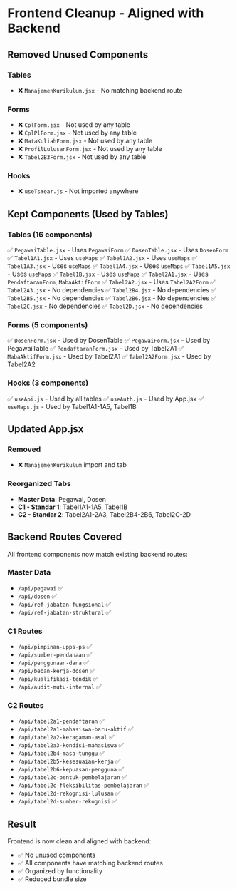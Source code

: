 # Frontend Cleanup - Aligned with Backend

## Removed Unused Components

### Tables
- ❌ `ManajemenKurikulum.jsx` - No matching backend route

### Forms  
- ❌ `CplForm.jsx` - Not used by any table
- ❌ `CplPlForm.jsx` - Not used by any table  
- ❌ `MataKuliahForm.jsx` - Not used by any table
- ❌ `ProfilLulusanForm.jsx` - Not used by any table
- ❌ `Tabel2B3Form.jsx` - Not used by any table

### Hooks
- ❌ `useTsYear.js` - Not imported anywhere

## Kept Components (Used by Tables)

### Tables (16 components)
✅ `PegawaiTable.jsx` - Uses `PegawaiForm`
✅ `DosenTable.jsx` - Uses `DosenForm`  
✅ `Tabel1A1.jsx` - Uses `useMaps`
✅ `Tabel1A2.jsx` - Uses `useMaps`
✅ `Tabel1A3.jsx` - Uses `useMaps`
✅ `Tabel1A4.jsx` - Uses `useMaps`
✅ `Tabel1A5.jsx` - Uses `useMaps`
✅ `Tabel1B.jsx` - Uses `useMaps`
✅ `Tabel2A1.jsx` - Uses `PendaftaranForm`, `MabaAktifForm`
✅ `Tabel2A2.jsx` - Uses `Tabel2A2Form`
✅ `Tabel2A3.jsx` - No dependencies
✅ `Tabel2B4.jsx` - No dependencies
✅ `Tabel2B5.jsx` - No dependencies
✅ `Tabel2B6.jsx` - No dependencies
✅ `Tabel2C.jsx` - No dependencies
✅ `Tabel2D.jsx` - No dependencies

### Forms (5 components)
✅ `DosenForm.jsx` - Used by DosenTable
✅ `PegawaiForm.jsx` - Used by PegawaiTable
✅ `PendaftaranForm.jsx` - Used by Tabel2A1
✅ `MabaAktifForm.jsx` - Used by Tabel2A1
✅ `Tabel2A2Form.jsx` - Used by Tabel2A2

### Hooks (3 components)
✅ `useApi.js` - Used by all tables
✅ `useAuth.js` - Used by App.jsx
✅ `useMaps.js` - Used by Tabel1A1-1A5, Tabel1B

## Updated App.jsx

### Removed
- ❌ `ManajemenKurikulum` import and tab

### Reorganized Tabs
- **Master Data**: Pegawai, Dosen
- **C1 - Standar 1**: Tabel1A1-1A5, Tabel1B  
- **C2 - Standar 2**: Tabel2A1-2A3, Tabel2B4-2B6, Tabel2C-2D

## Backend Routes Covered

All frontend components now match existing backend routes:

### Master Data
- `/api/pegawai` ✅
- `/api/dosen` ✅
- `/api/ref-jabatan-fungsional` ✅
- `/api/ref-jabatan-struktural` ✅

### C1 Routes  
- `/api/pimpinan-upps-ps` ✅
- `/api/sumber-pendanaan` ✅
- `/api/penggunaan-dana` ✅
- `/api/beban-kerja-dosen` ✅
- `/api/kualifikasi-tendik` ✅
- `/api/audit-mutu-internal` ✅

### C2 Routes
- `/api/tabel2a1-pendaftaran` ✅
- `/api/tabel2a1-mahasiswa-baru-aktif` ✅
- `/api/tabel2a2-keragaman-asal` ✅
- `/api/tabel2a3-kondisi-mahasiswa` ✅
- `/api/tabel2b4-masa-tunggu` ✅
- `/api/tabel2b5-kesesuaian-kerja` ✅
- `/api/tabel2b6-kepuasan-pengguna` ✅
- `/api/tabel2c-bentuk-pembelajaran` ✅
- `/api/tabel2c-fleksibilitas-pembelajaran` ✅
- `/api/tabel2d-rekognisi-lulusan` ✅
- `/api/tabel2d-sumber-rekognisi` ✅

## Result

Frontend is now clean and aligned with backend:
- ✅ No unused components
- ✅ All components have matching backend routes
- ✅ Organized by functionality
- ✅ Reduced bundle size

